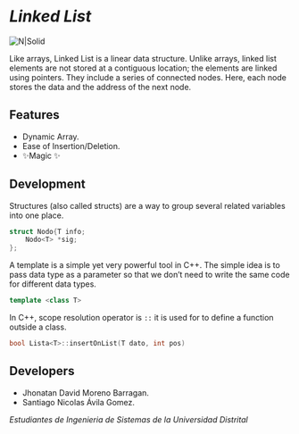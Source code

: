 # _Linked List_


![N|Solid](https://media.geeksforgeeks.org/wp-content/uploads/20220816144425/LLdrawio.png)

Like arrays, Linked List is a linear data structure. Unlike arrays, linked list elements are not stored at a contiguous location; the elements are linked using pointers. They include a series of connected nodes. Here, each node stores the data and the address of the next node.
## Features
- Dynamic Array.
- Ease of Insertion/Deletion.
- ✨Magic ✨

## Development
Structures (also called structs) are a way to group several related variables into one place.

```c++
struct Nodo{T info;
	Nodo<T> *sig;
};
```
A template is a simple yet very powerful tool in C++. The simple idea is to pass data type as a parameter so that we don’t need to write the same code for different data types.
```c++
template <class T>
```
In C++, scope resolution operator is ```::``` it is used for to define a function outside a class.
```c++
bool Lista<T>::insertOnList(T dato, int pos)
```

## Developers
* Jhonatan David Moreno Barragan.
* Santiago Nicolas Ávila Gomez.

_Estudiantes de Ingenieria de Sistemas de la Universidad Distrital_